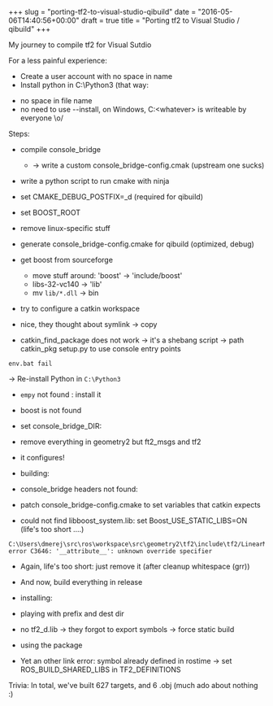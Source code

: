 +++
slug = "porting-tf2-to-visual-studio-qibuild"
date = "2016-05-06T14:40:56+00:00"
draft = true
title = "Porting tf2 to Visual Studio / qibuild"
+++

My journey to compile tf2 for Visual Sutdio

<!--more-->

For a less painful experience:

* Create a user account with no space in name
* Install python in C:\Python3 (that way:
 - no space in file name
 - no need to use --install, on Windows, C:\<whatever> is writeable
   by everyone \o/

Steps:

* compile console_bridge
  * -> write a custom console_bridge-config.cmak (upstream one sucks)
 * write a python script to run cmake with ninja
 * set CMAKE_DEBUG_POSTFIX=_d (required for qibuild)
 * set BOOST_ROOT
 * remove linux-specific stuff
 * generate console_bridge-config.cmake for qibuild (optimized, debug)

* get boost from sourceforge
  * move stuff around: 'boost' -> 'include/boost'
  * libs-32-vc140 -> 'lib'
  * mv `lib/*.dll` -> bin

* try to configure a catkin workspace
 * nice, they thought about symlink -> copy
 * catkin_find_package does not work -> it's a shebang script -> path catkin_pkg setup.py to use console entry points
```
env.bat fail
```
  -> Re-install Python in `C:\Python3`
 * `empy` not found : install it
 * boost is not found
 * set console_bridge_DIR:
 * remove everything in geometry2 but ft2_msgs and tf2
 * it configures!


* building:
 * console_bridge headers not found:
  * patch console_bridge-config.cmake to set variables that catkin expects
 * could not find libboost_system.lib: set Boost_USE_STATIC_LIBS=ON
   (life's too short ....)

```
C:\Users\dmerej\src\ros\workspace\src\geometry2\tf2\include\tf2/LinearMath/Quaternion.h(50): error C3646: '__attribute__': unknown override specifier
```
  * Again, life's too short: just remove it (after cleanup whitespace (grr))


* And now, build everything in release

* installing:
 * playing with prefix and dest dir
 * no tf2_d.lib -> they forgot to export symbols -> force static build

* using the package
 * Yet an other link error: symbol already defined in rostime -> set ROS_BUILD_SHARED_LIBS in TF2_DEFINITIONS

Trivia: In total, we've built 627 targets, and 6 .obj (much ado about nothing :)

